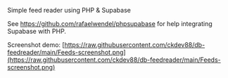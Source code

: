 Simple feed reader using PHP & Supabase

See https://github.com/rafaelwendel/phpsupabase for help integrating Supabase with PHP.

Screenshot demo: 
[https://raw.githubusercontent.com/ckdev88/db-feedreader/main/Feeds-screenshot.png](https://raw.githubusercontent.com/ckdev88/db-feedreader/main/Feeds-screenshot.png)
